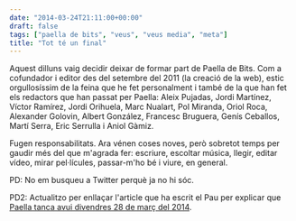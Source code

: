 ```yaml
---
date: "2014-03-24T21:11:00+00:00"
draft: false
tags: ["paella de bits", "veus", "veus media", "meta"]
title: "Tot té un final"
---
```

Aquest dilluns vaig decidir deixar de formar part de Paella de Bits. Com a cofundador i editor des del setembre del 2011 (la creació de la web), estic orgullosíssim de la feina que he fet personalment i també de la que han fet els redactors que han passat per Paella: Aleix Pujadas, Jordi Martínez, Víctor Ramírez, Jordi Orihuela, Marc Nualart, Pol Miranda, Oriol Roca, Alexander Golovin, Albert González, Francesc Bruguera, Genís Ceballos, Martí Serra, Eric Serrulla i Aniol Gàmiz.

Fugen responsabilitats. Ara vénen coses noves, però sobretot temps per gaudir més del que m'agrada fer: escriure, escoltar música, llegir, editar vídeo, mirar pel·lícules, passar-m'ho bé i viure, en general.

PD: No em busqueu a Twitter perquè ja no hi sóc.

PD2: Actualitzo per enllaçar l'article que ha escrit el Pau per explicar que [Paella tanca avui divendres 28 de març del 2014](http://www.paelladebits.cat/2014/03/adeu/). 